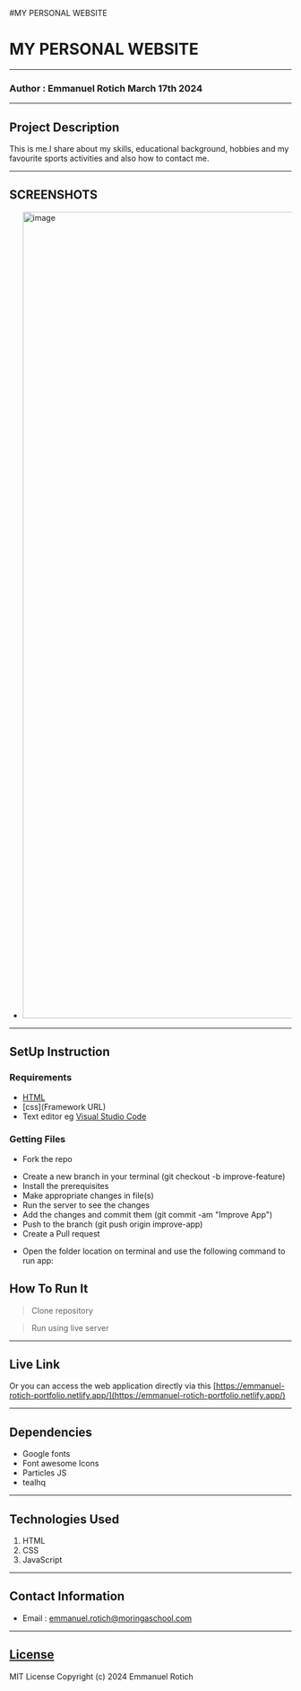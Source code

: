#MY PERSONAL WEBSITE
# MY PERSONAL WEBSITE
*****
### Author : Emmanuel Rotich March 17th 2024
****
## Project Description
This is me.I share about my skills, educational background, hobbies and my favourite sports activities and also how to contact me.
******

## SCREENSHOTS
- <img width="1437" alt="image" src="https://github.com/iManuhK/My-Portfolio/assets/161714108/58aa2a4c-5cae-4c8c-a2cb-81fe765c580a">

********
## SetUp Instruction
### Requirements
* [HTML](html.com)
* [css](Framework URL)
* Text editor eg [Visual Studio Code](https://code.visualstudio.com/download)


### Getting Files
* Fork the repo
- Create a new branch in your terminal (git checkout -b improve-feature)
- Install the prerequisites
- Make appropriate changes in file(s)
- Run the server to see the changes
- Add the changes and commit them (git commit -am "Improve App")
- Push to the branch (git push origin improve-app)
- Create a Pull request
* Open the folder location on terminal and use the following command to run app:

## How To Run It
>  Clone repository

> Run using live server
*****
## Live Link
Or you can access the web application directly via this [https://emmanuel-rotich-portfolio.netlify.app/](https://emmanuel-rotich-portfolio.netlify.app/)
*****
## Dependencies
- Google fonts
- Font awesome Icons
- Particles JS
- tealhq
*****
## Technologies Used
1. HTML
2. CSS
3. JavaScript
*****
## Contact Information
* Email : emmanuel.rotich@moringaschool.com
*****
## [License](LICENSE)
MIT License
Copyright (c) 2024 Emmanuel Rotich
